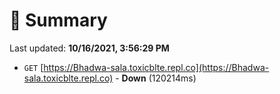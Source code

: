 # 📖 Summary
Last updated: **10/16/2021, 3:56:29 PM**

- `GET` [https://Bhadwa-sala.toxicblte.repl.co](https://Bhadwa-sala.toxicblte.repl.co) - **Down** (120214ms)
